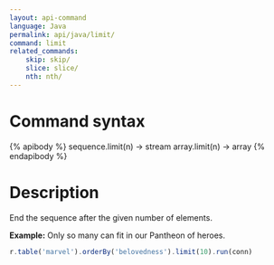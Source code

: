 ```yaml
---
layout: api-command
language: Java
permalink: api/java/limit/
command: limit
related_commands:
    skip: skip/
    slice: slice/
    nth: nth/
---
```


# Command syntax #

{% apibody %}
sequence.limit(n) &rarr; stream
array.limit(n) &rarr; array
{% endapibody %}

# Description #


End the sequence after the given number of elements.

__Example:__ Only so many can fit in our Pantheon of heroes.

```js
r.table('marvel').orderBy('belovedness').limit(10).run(conn)
```


